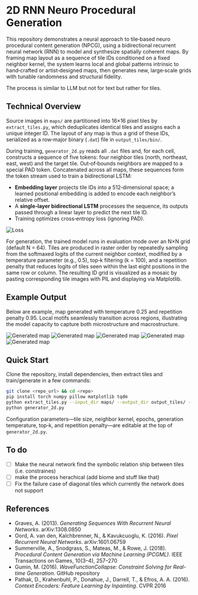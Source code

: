 # 2D RNN Neuro Procedural Generation

This repository demonstrates a neural approach to tile‐based neuro procedural content generation (NPCG), using a bidirectional recurrent neural network (RNN) to model and synthesize spatially coherent maps. By framing map layout as a sequence of tile IDs conditioned on a fixed neighbor kernel, the system learns local and global patterns intrinsic to hand‐crafted or artist‐designed maps, then generates new, large‐scale grids with tunable randomness and structural fidelity.

The process is similar to LLM but not for text but rather for tiles.

## Technical Overview

Source images in `maps/` are partitioned into 16×16 pixel tiles by `extract_tiles.py`, which deduplicates identical tiles and assigns each a unique integer ID. The layout of any map is thus a grid of these IDs, serialized as a row‑major binary (`.dat`) file in `output_tiles/bin/`.

During training, `generator_2d.py` reads all `.dat` files and, for each cell, constructs a sequence of five tokens: four neighbor tiles (north, northeast, east, west) and the target tile. Out‑of‑bounds neighbors are mapped to a special PAD token. Concatenated across all maps, these sequences form the token stream used to train a bidirectional LSTM:

- **Embedding layer** projects tile IDs into a 512‑dimensional space; a learned positional embedding is added to encode each neighbor’s relative offset.
- A **single‑layer bidirectional LSTM** processes the sequence, its outputs passed through a linear layer to predict the next tile ID.
- Training optimizes cross‑entropy loss (ignoring PAD).

![Loss](example/training_loss.png)

For generation, the trained model runs in evaluation mode over an N×N grid (default N = 64). Tiles are produced in raster order by repeatedly sampling from the softmaxed logits of the current neighbor context, modified by a temperature parameter (e.g., 0.5), top‑k filtering (k = 100), and a repetition penalty that reduces logits of tiles seen within the last eight positions in the same row or column. The resulting ID grid is visualized as a mosaic by pasting corresponding tile images with PIL and displaying via Matplotlib.

## Example Output

Below are example, map generated with temperature 0.25 and repetition penalty 0.95. Local motifs seamlessly transition across regions, illustrating the model capacity to capture both microstructure and macrostructure.

![Generated map](example/example_1.png)
![Generated map](example/example_5.png)
![Generated map](example/example_2.png)
![Generated map](example/example_3.png)
![Generated map](example/example_4.png)

## Quick Start

Clone the repository, install dependencies, then extract tiles and train/generate in a few commands:

```bash
git clone <repo_url> && cd <repo>
pip install torch numpy pillow matplotlib tqdm
python extract_tiles.py --input_dir maps/ --output_dir output_tiles/ --tile_size 16
python generator_2d.py
```

Configuration parameters—tile size, neighbor kernel, epochs, generation temperature, top‑k, and repetition penalty—are editable at the top of `generator_2d.py`.

## To do

- [ ] Make the neural network find the symbolic relation ship between tiles (i.e. constraines)
- [ ] make the process herachical (add biome and stuff like that)
- [ ] Fix the failure case of diagonal tiles which currently the network does not support

## References

- Graves, A. (2013). *Generating Sequences With Recurrent Neural Networks*. arXiv:1308.0850
- Oord, A. van den, Kalchbrenner, N., & Kavukcuoglu, K. (2016). *Pixel Recurrent Neural Networks*. arXiv:1601.06759
- Summerville, A., Snodgrass, S., Mateas, M., & Rowe, J. (2018). *Procedural Content Generation via Machine Learning (PCGML)*. IEEE Transactions on Games, 10(3–4), 257–270
- Gumin, M. (2016). *WaveFunctionCollapse: Constraint Solving for Real-time Generation*. GitHub repository
- Pathak, D., Krahenbuhl, P., Donahue, J., Darrell, T., & Efros, A. A. (2016). *Context Encoders: Feature Learning by Inpainting*. CVPR 2016